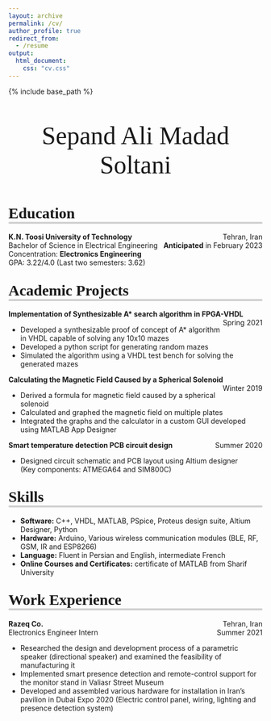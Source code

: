 ```yaml
---
layout: archive
permalink: /cv/
author_profile: true
redirect_from:
  - /resume
output:
  html_document:
    css: "cv.css"
---
```


<html>

<head>
    <title>Title of the document</title>
    <style>
        .headline {
            font-family: Calibri, "Helvetica", san-serif;
            line-height: 1.5em;
            color: black;
            font-size: 20px;
        }
        h2:after {
            content: ' ';
            display: block;
            border: 2px solid #d0d0d0;
            border-radius: 4px;
            -webkit-border-radius: 4px;
            -moz-border-radius: 4px;
            box-shadow: inset 0 1px 1px rgba(0, 0, 0, .05);
            -webkit-box-shadow: inset 0 1px 1px rgba(0, 0, 0, .05);
            -moz-box-shadow: inset 0 1px 1px rgba(0, 0, 0, .05);
        }
    </style>
    <body>
        {% include base_path %}
        <p style="text-align:center;font-size:30px;font-family:Times New Roman;font-size:50px">
            Sepand Ali Madad Soltani
        </p>
        <p style="text-align:left;">
            <h2>
                <span style="font-family:Times New Roman;font-size:30px">
       Education
    </span></h2>
            <b>K.N. Toosi University of Technology </b>
            <span style="float:right;">Tehran, Iran
          </span>
            <br>Bachelor of Science in Electrical Engineering
            <span style="float:right;">
                  <b>Anticipated</b> in February 2023
              </span>
            <br> Concentration: <b>Electronics Engineering</b>
            <br> GPA: 3.22/4.0 (Last two semesters: 3.62)
        </p>
        <p style="text-align:left;">
            <h2>
                <span style="font-family:Times New Roman;font-size:30px">
      Academic Projects
      </span></h2>
            <b>
Implementation of Synthesizable A* search algorithm in FPGA-VHDL </b>
            <span style="float:right;">Spring 2021
      </span>
            <ul>
                <li>Developed a synthesizable proof of concept of A* algorithm in VHDL capable of solving any 10x10 mazes</li>
                <li>Developed a python script for generating random mazes</li>
                <li>Simulated the algorithm using a VHDL test bench for solving the generated mazes</li>
            </ul>
            <b>
Calculating the Magnetic Field Caused by a Spherical Solenoid </b>
            <span style="float:right;">Winter 2019
      </span>
            <ul>
                <li>Derived a formula for magnetic field caused by a spherical solenoid </li>
                <li>Calculated and graphed the magnetic field on multiple plates</li>
                <li>Integrated the graphs and the calculator in a custom GUI developed using MATLAB App Designer</li>
            </ul>
            <b>
Smart temperature detection PCB circuit design	
 </b>
            <span style="float:right;">Summer 2020
      </span>
            <ul>
                <li>Designed circuit schematic and PCB layout using Altium designer
                    <br>(Key components: ATMEGA64 and SIM800C) </li>
            </ul>
        </p>
        <p style="text-align:left;">
            <h2>
                <span style="font-family:Times New Roman;font-size:30px">
      Skills
      </span></h2>
            <ul>
                <li> <b> Software:</b> C++, VHDL, MATLAB, PSpice, Proteus design suite, Altium Designer, Python </li>
                <li> <b> Hardware:</b> Arduino, Various wireless communication modules (BLE, RF, GSM, IR and ESP8266) </li>
                <li> <b> Language:</b> Fluent in Persian and English, intermediate French </li>
                <li> <b> Online Courses and Certificates:</b> certificate of MATLAB from Sharif University </li>
            </ul>
        </p>
        <p style="text-align:left;">
            <h2>
                <span style="font-family:Times New Roman;font-size:30px">
       Work Experience
    </span></h2>
            <b>Razeq Co. </b>
            <span style="float:right;">Tehran, Iran
          </span>
            <br>Electronics Engineer Intern
            <span style="float:right;">
                 Summer 2021
              </span>
            <ul>
                <li> Researched the design and development process of a parametric speaker (directional speaker) and examined the feasibility of manufacturing it</li>
                <li>Implemented smart presence detection and remote-control support for the monitor stand in Valiasr Street Museum </li>
                <li> Developed and assembled various hardware for installation in Iran’s pavilion in Dubai Expo 2020 (Electric control panel, wiring, lighting and presence detection system)</li>
            </ul>
        </p>
    </body>
</head>

</html>